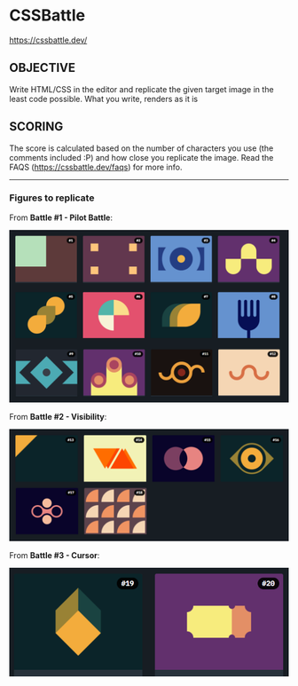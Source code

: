 # CSSBattle

https://cssbattle.dev/

## OBJECTIVE 

 Write HTML/CSS in the editor and replicate the given target image in the least code possible. What you write, renders as it is 

## SCORING 

 The score is calculated based on the number of characters you use (the comments included :P) and how close you replicate the image. Read the FAQS (https://cssbattle.dev/faqs) for more info. 

---

### Figures to replicate 

From **Battle #1 - Pilot Battle**:

<img src="https://github.com/bgarrido7/CSSBattle/blob/main/images/figures%231.png">

From **Battle #2 - Visibility**:

<img src="https://github.com/bgarrido7/CSSBattle/blob/main/images/figures%232.png">

From **Battle #3 - Cursor**:

<img src="https://github.com/bgarrido7/CSSBattle/blob/main/images/figure%233.PNG">
